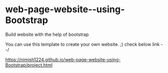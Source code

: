 # web-page-website--using-Bootstrap

Build website with the help of bootstrap

You can use this template to create your own website.  ;) check below link --/

https://nimish1224.github.io/web-page-website-using-Bootstrap/project.html

